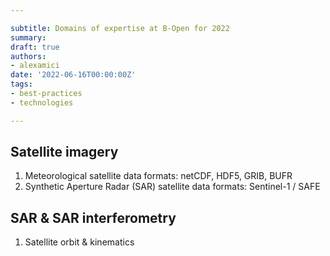 ```yaml
---

subtitle: Domains of expertise at B-Open for 2022
summary:
draft: true
authors:
- alexamici
date: '2022-06-16T00:00:00Z'
tags:
- best-practices
- technologies

---
```


## Satellite imagery

1. Meteorological satellite data formats: netCDF, HDF5, GRIB, BUFR
1. Synthetic Aperture Radar (SAR) satellite data formats: Sentinel-1 / SAFE

## SAR & SAR interferometry

1. Satellite orbit & kinematics
